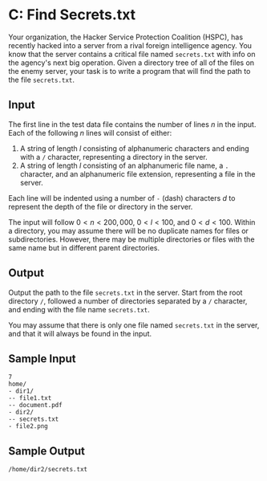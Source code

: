 # C: Find Secrets.txt

Your organization, the Hacker Service Protection Coalition (HSPC), has recently hacked into a server from a rival foreign intelligence agency. You know that the server contains a critical file named `secrets.txt` with info on the agency's next big operation. Given a directory tree of all of the files on the enemy server, your task is to write a program that will find the path to the file `secrets.txt`.

## Input

The first line in the test data file contains the number of lines $n$ in the input. Each of the following $n$ lines will consist of either:

1. A string of length $l$ consisting of alphanumeric characters and ending with a `/` character, representing a directory in the server.
2. A string of length $l$ consisting of an alphanumeric file name, a `.` character, and an alphanumeric file extension, representing a file in the server.

Each line will be indented using a number of `-` (dash) characters $d$ to represent the depth of the file or directory in the server.

The input will follow $0 < n < 200,000$, $0 < l < 100$, and $0 < d < 100$. Within a directory, you may assume there will be no duplicate names for files or subdirectories. However, there may be multiple directories or files with the same name but in different parent directories.

## Output

Output the path to the file `secrets.txt` in the server. Start from the root directory `/`, followed a number of directories separated by a `/` character, and ending with the file name `secrets.txt`.

You may assume that there is only one file named `secrets.txt` in the server, and that it will always be found in the input.

## Sample Input

```
7
home/
- dir1/
-- file1.txt
-- document.pdf
- dir2/
-- secrets.txt
- file2.png
```

## Sample Output

```
/home/dir2/secrets.txt
```
